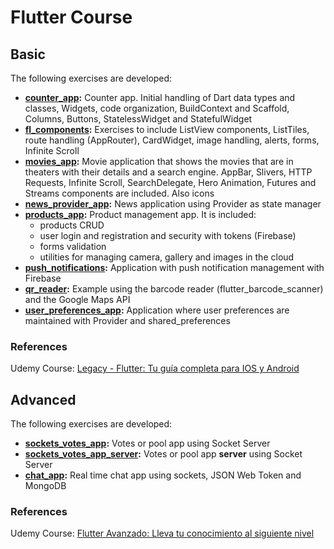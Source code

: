 # Flutter Course

## Basic 
The following exercises are developed:
- **[counter_app](basic/counter_app/):** Counter app. Initial handling of Dart data types and classes, Widgets, code organization, BuildContext and Scaffold, Columns, Buttons, StatelessWidget and StatefulWidget
- **[fl_components](basic/fl_components/):** Exercises to include ListView components, ListTiles, route handling (AppRouter), CardWidget, image handling, alerts, forms, Infinite Scroll
- **[movies_app](basic/movies_app/):** Movie application that shows the movies that are in theaters with their details and a search engine. AppBar, Slivers, HTTP Requests, Infinite Scroll, SearchDelegate, Hero Animation, Futures and Streams components are included. Also icons
- **[news_provider_app](basic/news_provider_app/):** News application using Provider as state manager
- **[products_app](basic/products_app/):** Product management app. It is included:
  - products CRUD
  - user login and registration and security with tokens (Firebase)
  - forms validation
  - utilities for managing camera, gallery and images in the cloud
- **[push_notifications](basic/push_notifications/):** Application with push notification management with Firebase
- **[qr_reader](basic/qr_reader/):** Example using the barcode reader (flutter_barcode_scanner) and the Google Maps API
- **[user_preferences_app](basic/user_preferences_app/):** Application where user preferences are maintained with Provider and shared_preferences 

### References
Udemy Course: [Legacy - Flutter: Tu guía completa para IOS y Android](https://www.udemy.com/course/flutter-ios-android-fernando-herrera/)


## Advanced
The following exercises are developed:
- **[sockets_votes_app](advanced/sockets_votes_app/):** Votes or pool app using Socket Server
- **[sockets_votes_app_server](advanced/sockets_votes_app_server/):** Votes or pool app **server** using Socket Server
- **[chat_app](advanced/chat_app/):** Real time chat app using sockets, JSON Web Token and MongoDB

### References
Udemy Course: [Flutter Avanzado: Lleva tu conocimiento al siguiente nivel](https://www.udemy.com/course/flutter-avanzado-fernando-herrera/)
